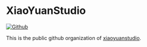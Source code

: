 
# XiaoYuanStudio

<p>
  <a href="https://github.com/xystd" target="_blank">
    <img alt="Github" src="https://img.shields.io/badge/GitHub-XiaoYuanStudio-%2312100E.svg?logo=Github&logoColor=white" />
  </a> 

</p>

This is the public github organization of [xiaoyuanstudio](https://xiaoyuanstd.cn/).
